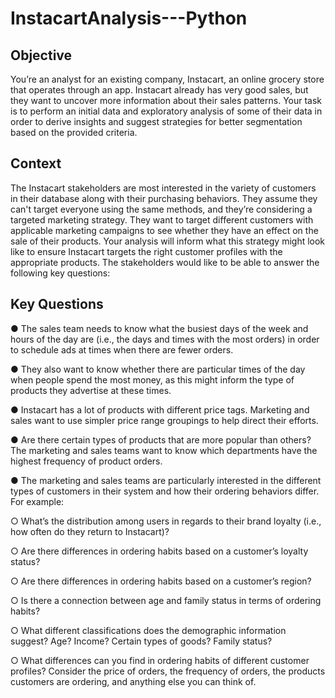 # InstacartAnalysis---Python

## Objective


You’re an analyst for an existing company, Instacart, an online grocery store
that operates through an app. Instacart already has very good sales, but they
want to uncover more information about their sales patterns. Your task is to
perform an initial data and exploratory analysis of some of their data in order
to derive insights and suggest strategies for better segmentation based on
the provided criteria.


## Context


The Instacart stakeholders are most interested in the variety of customers in their database
along with their purchasing behaviors. They assume they can't target everyone using the
same methods, and they’re considering a targeted marketing strategy. They want to target
different customers with applicable marketing campaigns to see whether they have an effect
on the sale of their products. Your analysis will inform what this strategy might look like to
ensure Instacart targets the right customer profiles with the appropriate products. The
stakeholders would like to be able to answer the following key questions:


## Key Questions


● The sales team needs to know what the busiest days of the week and hours of the
day are (i.e., the days and times with the most orders) in order to schedule ads at
times when there are fewer orders.

● They also want to know whether there are particular times of the day when people
spend the most money, as this might inform the type of products they advertise at
these times.

● Instacart has a lot of products with different price tags. Marketing and sales want to
use simpler price range groupings to help direct their efforts.

● Are there certain types of products that are more popular than others? The marketing
and sales teams want to know which departments have the highest frequency of
product orders.

● The marketing and sales teams are particularly interested in the different types of
customers in their system and how their ordering behaviors differ. For example:

 ○ What’s the distribution among users in regards to their brand loyalty (i.e., how
 often do they return to Instacart)?

 ○ Are there differences in ordering habits based on a customer’s loyalty status?

 ○ Are there differences in ordering habits based on a customer’s region?

 ○ Is there a connection between age and family status in terms of ordering
 habits?

 ○ What different classifications does the demographic information suggest?
 Age? Income? Certain types of goods? Family status?

 ○ What differences can you find in ordering habits of different customer
 profiles? Consider the price of orders, the frequency of orders, the products
 customers are ordering, and anything else you can think of.
